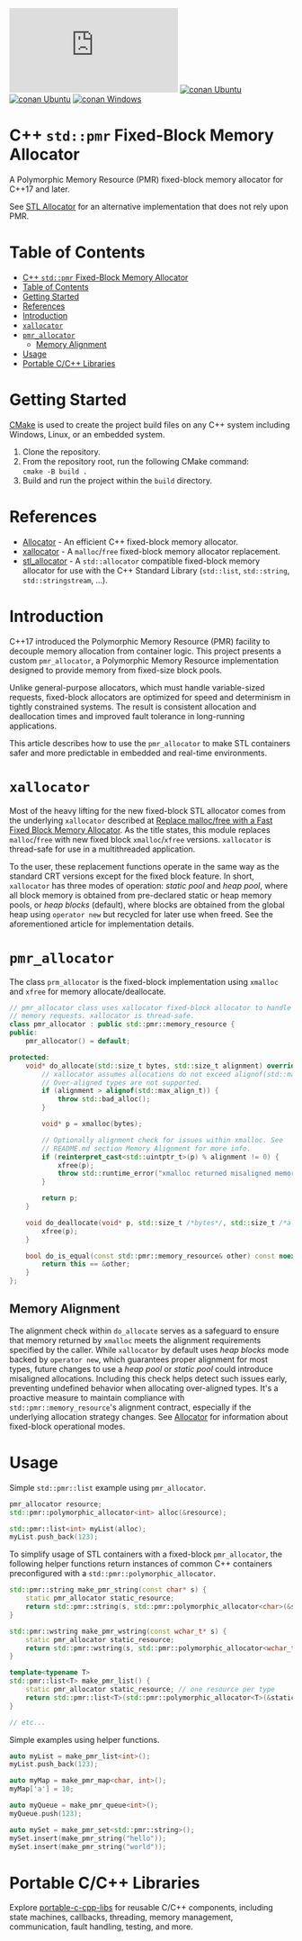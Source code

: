 ![License MIT](https://img.shields.io/github/license/BehaviorTree/BehaviorTree.CPP?color=blue)
[![conan Ubuntu](https://github.com/endurodave/pmr_allocator/actions/workflows/cmake_ubuntu.yml/badge.svg)](https://github.com/endurodave/pmr_allocator/actions/workflows/cmake_ubuntu.yml)
[![conan Ubuntu](https://github.com/endurodave/pmr_allocator/actions/workflows/cmake_clang.yml/badge.svg)](https://github.com/endurodave/pmr_allocator/actions/workflows/cmake_clang.yml)
[![conan Windows](https://github.com/endurodave/pmr_allocator/actions/workflows/cmake_windows.yml/badge.svg)](https://github.com/endurodave/pmr_allocator/actions/workflows/cmake_windows.yml)

# C++ `std::pmr` Fixed-Block Memory Allocator 

A Polymorphic Memory Resource (PMR) fixed-block memory allocator for C++17 and later.

See [STL Allocator](https://github.com/endurodave/stl_allocator) for an alternative implementation that does not rely upon PMR.

# Table of Contents

- [C++ `std::pmr` Fixed-Block Memory Allocator](#c-stdpmr-fixed-block-memory-allocator)
- [Table of Contents](#table-of-contents)
- [Getting Started](#getting-started)
- [References](#references)
- [Introduction](#introduction)
- [`xallocator`](#xallocator)
- [`pmr_allocator`](#pmr_allocator)
  - [Memory Alignment](#memory-alignment)
- [Usage](#usage)
- [Portable C/C++ Libraries](#portable-cc-libraries)


# Getting Started

[CMake](https://cmake.org/) is used to create the project build files on any C++ system including Windows, Linux, or an embedded system. 

1. Clone the repository.
2. From the repository root, run the following CMake command:   
   `cmake -B build .`
3. Build and run the project within the `build` directory. 

# References

- [Allocator](https://github.com/endurodave/Allocator) - An efficient C++ fixed-block memory allocator.
- [xallocator](https://github.com/endurodave/xallocator) - A `malloc`/`free` fixed-block memory allocator replacement.  
- [stl_allocator](https://github.com/endurodave/stl_allocator) - A `std::allocator` compatible fixed-block memory allocator for use with the C++ Standard Library (`std::list`, `std::string`, `std::stringstream`, ...).

# Introduction

C++17 introduced the Polymorphic Memory Resource (PMR) facility to decouple memory allocation from container logic. This project presents a custom `pmr_allocator`, a Polymorphic Memory Resource implementation designed to provide memory from fixed-size block pools.

Unlike general-purpose allocators, which must handle variable-sized requests, fixed-block allocators are optimized for speed and determinism in tightly constrained systems. The result is consistent allocation and deallocation times and improved fault tolerance in long-running applications.

This article describes how to use the `pmr_allocator` to make STL containers safer and more predictable in embedded and real-time environments.

# `xallocator`

Most of the heavy lifting for the new fixed-block STL allocator comes from the underlying `xallocator` described at <a href="https://github.com/endurodave/xallocator">Replace malloc/free with a Fast Fixed Block Memory Allocator</a>. As the title states, this module replaces `malloc`/`free` with new fixed block `xmalloc`/`xfree` versions. `xallocator` is thread-safe for use in a multithreaded application.

To the user, these replacement functions operate in the same way as the standard CRT versions except for the fixed block feature. In short, `xallocator` has three modes of operation: *static pool* and *heap pool*, where all block memory is obtained from pre-declared static or heap memory pools, or *heap blocks* (default), where blocks are obtained from the global heap using `operator new` but recycled for later use when freed. See the aforementioned article for implementation details.

# `pmr_allocator`

The class `prm_allocator` is the fixed-block implementation using `xmalloc` and `xfree` for memory allocate/deallocate.

```cpp
// pmr_allocator class uses xallocator fixed-block allocator to handle 
// memory requests. xallocator is thread-safe. 
class pmr_allocator : public std::pmr::memory_resource {
public:
    pmr_allocator() = default;

protected:
    void* do_allocate(std::size_t bytes, std::size_t alignment) override {
        // xallocator assumes allocations do not exceed alignof(std::max_align_t).
        // Over-aligned types are not supported.
        if (alignment > alignof(std::max_align_t)) {
            throw std::bad_alloc();
        }

        void* p = xmalloc(bytes);

        // Optionally alignment check for issues within xmalloc. See 
        // README.md section Memory Alignment for more info. 
        if (reinterpret_cast<std::uintptr_t>(p) % alignment != 0) {
            xfree(p);
            throw std::runtime_error("xmalloc returned misaligned memory");
        }

        return p;
    }

    void do_deallocate(void* p, std::size_t /*bytes*/, std::size_t /*alignment*/) override {
        xfree(p);
    }

    bool do_is_equal(const std::pmr::memory_resource& other) const noexcept override {
        return this == &other;
    }
};
```

## Memory Alignment

The alignment check within `do_allocate` serves as a safeguard to ensure that memory returned by `xmalloc` meets the alignment requirements specified by the caller. While `xallocator` by default uses *heap blocks* mode backed by `operator new`, which guarantees proper alignment for most types, future changes to use a *heap pool* or *static pool* could introduce misaligned allocations. Including this check helps detect such issues early, preventing undefined behavior when allocating over-aligned types. It's a proactive measure to maintain compliance with `std::pmr::memory_resource`'s alignment contract, especially if the underlying allocation strategy changes. See [Allocator](https://github.com/endurodave/Allocator) for information about fixed-block operational modes. 

# Usage

Simple `std::pmr::list` example using `pmr_allocator`.

```cpp
pmr_allocator resource;
std::pmr::polymorphic_allocator<int> alloc(&resource);

std::pmr::list<int> myList(alloc);
myList.push_back(123);
```

To simplify usage of STL containers with a fixed-block `pmr_allocator`, the following helper functions return instances of common C++ containers preconfigured with a `std::pmr::polymorphic_allocator`.

```cpp
std::pmr::string make_pmr_string(const char* s) {
	static pmr_allocator static_resource;
	return std::pmr::string(s, std::pmr::polymorphic_allocator<char>(&static_resource));
}

std::pmr::wstring make_pmr_wstring(const wchar_t* s) {
	static pmr_allocator static_resource;
	return std::pmr::wstring(s, std::pmr::polymorphic_allocator<wchar_t>(&static_resource));
}

template<typename T>
std::pmr::list<T> make_pmr_list() {
	static pmr_allocator static_resource; // one resource per type
	return std::pmr::list<T>(std::pmr::polymorphic_allocator<T>(&static_resource));
}

// etc...
```

Simple examples using helper functions.

```cpp
auto myList = make_pmr_list<int>();
myList.push_back(123);

auto myMap = make_pmr_map<char, int>();
myMap['a'] = 10;

auto myQueue = make_pmr_queue<int>();
myQueue.push(123);

auto mySet = make_pmr_set<std::pmr::string>();
mySet.insert(make_pmr_string("hello"));
mySet.insert(make_pmr_string("world"));
```

# Portable C/C++ Libraries

Explore [portable-c-cpp-libs](https://github.com/endurodave/portable-c-cpp-libs) for reusable C/C++ components, including state machines, callbacks, threading, memory management, communication, fault handling, testing, and more.
